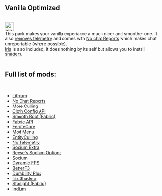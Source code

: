 <h2>Vanilla Optimized</h2>
</br>
<a href="https://modrinth.com/modpack/vanilla-optimized"><img alt="modrinth" height="28" src="https://cdn.jsdelivr.net/npm/@intergrav/devins-badges@2/assets/compact/available/modrinth_vector.svg"></a>
</br>
This pack makes your vanilla experiance a much nicer and smoother one. It also  <a href="https://modrinth.com/mod/no-telemetry">removes telemetry</a> and comes with <a href="https://modrinth.com/mod/no-chat-reports">No chat Reports</a> which makes chat unreportable (where possible).</br>
<a href="https://modrinth.com/mod/iris">Iris</a> is also included, it does nothing by its self but allows you to install <a href="https://modrinth.com/shaders">shaders</a>.
</br>
</br>
<h2>Full list of mods:</h2>
</br>
<ul>
<li><a href="https://modrinth.com/mod/lithium">Lithium</a></li>
<li><a href="https://modrinth.com/mod/no-chat-reports">No Chat Reports</a></li>
<li><a href="https://modrinth.com/mod/moreculling">More Culling</a></li>
<li><a href="https://modrinth.com/mod/cloth-config">Cloth Config API</a></li>
<li><a href="https://modrinth.com/mod/smoothboot-fabric">Smooth Boot (Fabric)</a></li>
<li><a href="https://modrinth.com/mod/fabric-api">Fabric API</a></li>
<li><a href="https://modrinth.com/mod/ferrite-core">FerriteCore</a></li>
<li><a href="https://modrinth.com/mod/modmenu">Mod Menu</a></li>
<li><a href="https://modrinth.com/mod/entityculling">EntityCulling</a></li>
<li><a href="https://modrinth.com/mod/no-telemetry">No Telemetry</a></li>
<li><a href="https://modrinth.com/mod/sodium-extra">Sodium Extra</a></li>
<li><a href="https://modrinth.com/mod/reeses-sodium-options">Reese's Sodium Options</a></li>
<li><a href="https://modrinth.com/mod/sodium">Sodium</a></li>
<li><a href="https://modrinth.com/mod/dynamic-fps">Dynamic FPS</a></li>
<li><a href="https://modrinth.com/mod/betterf3">BetterF3</a></li>
<li><a href="https://modrinth.com/mod/durability-plus">Durability Plus</a></li>
<li><a href="https://modrinth.com/mod/iris">Iris Shaders</a></li>
<li><a href="https://modrinth.com/mod/starlight">Starlight (Fabric)</a></li>
<li><a href="https://modrinth.com/mod/indium">Indium</a></li>
</ul>
